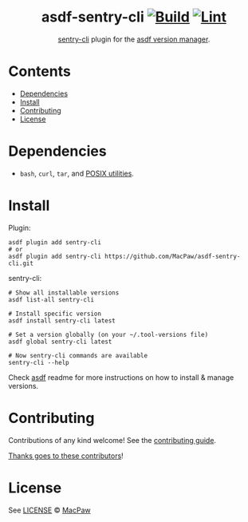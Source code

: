 <div align="center">

# asdf-sentry-cli [![Build](https://github.com/MacPaw/asdf-sentry-cli/actions/workflows/build.yml/badge.svg)](https://github.com/MacPaw/asdf-sentry-cli/actions/workflows/build.yml) [![Lint](https://github.com/MacPaw/asdf-sentry-cli/actions/workflows/lint.yml/badge.svg)](https://github.com/MacPaw/asdf-sentry-cli/actions/workflows/lint.yml)

[sentry-cli](https://github.com/getsentry/sentry-cli) plugin for the [asdf version manager](https://asdf-vm.com).

</div>

# Contents

- [Dependencies](#dependencies)
- [Install](#install)
- [Contributing](#contributing)
- [License](#license)

# Dependencies

- `bash`, `curl`, `tar`, and [POSIX utilities](https://pubs.opengroup.org/onlinepubs/9699919799/idx/utilities.html).

# Install

Plugin:

```shell
asdf plugin add sentry-cli
# or
asdf plugin add sentry-cli https://github.com/MacPaw/asdf-sentry-cli.git
```

sentry-cli:

```shell
# Show all installable versions
asdf list-all sentry-cli

# Install specific version
asdf install sentry-cli latest

# Set a version globally (on your ~/.tool-versions file)
asdf global sentry-cli latest

# Now sentry-cli commands are available
sentry-cli --help
```

Check [asdf](https://github.com/asdf-vm/asdf) readme for more instructions on how to
install & manage versions.

# Contributing

Contributions of any kind welcome! See the [contributing guide](contributing.md).

[Thanks goes to these contributors](https://github.com/MacPaw/asdf-sentry-cli/graphs/contributors)!

# License

See [LICENSE](LICENSE) © [MacPaw](https://github.com/MacPaw/)
